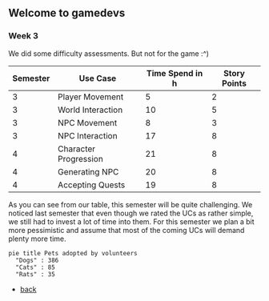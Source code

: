 ## Welcome to gamedevs

### Week 3

We did some difficulty assessments.
But not for the game :^)

| Semester      | Use Case      | Time Spend in h | Story Points |
| ------------- | ------------- | -------------   | ------------- |
| 3 | Player Movement           | 5 | 2 |
| 3 | World Interaction         | 10 | 5 |
| 3 | NPC Movement              | 8 | 3 |
| 3 | NPC Interaction           | 17 | 8 |
| 4 | Character Progression     | 21 | 8 |
| 4 | Generating NPC            | 20 | 8 |
| 4 | Accepting Quests          | 19 | 8 |

As you can see from our table, this semester will be quite challenging.
We noticed last semester that even though we rated the UCs as rather simple, we still had to invest a lot of time into them.
For this semester we plan a bit more pessimistic and assume that most of the coming UCs will demand plenty more time.

<script type="text/javascript" src="{{ '/assets/js/mermaid/mermaid.js' | absolute_url }}"></script>

```mermaid!
pie title Pets adopted by volunteers
  "Dogs" : 386
  "Cats" : 85
  "Rats" : 35
```

- [back](https://albgei.github.io/gamedevs/index)

<script src="https://utteranc.es/client.js"
        repo="albgei/gamedevs"
        issue-term="pathname"
        label="commentary_"
        theme="github-dark"
        crossorigin="anonymous"
        async>
